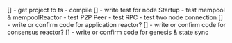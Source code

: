 [] - get project to ts - compile
[] - write test for node Startup
	- test mempool & mempoolReactor
	- test P2P Peer
	- test RPC
	- test two node connection
[] - write or confirm code for application reactor?
[] - write or confirm code for consensus reactor?
[] - write or confirm code for genesis & state sync
